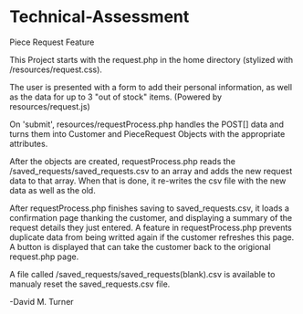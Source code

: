 # Technical-Assessment
Piece Request Feature

This Project starts with the request.php in the home directory (stylized with /resources/request.css).  

The user is presented with a form to add their personal information, as well as the data for up to 3 "out of stock" items. (Powered by resources/request.js)

On 'submit', resources/requestProcess.php handles the POST[] data and turns them into Customer and PieceRequest Objects with the appropriate attributes.

After the objects are created, requestProcess.php reads the /saved_requests/saved_requests.csv to an array and adds the new request data to that array.  When that is done, it re-writes the csv file with the new data as well as the old.

After requestProcess.php finishes saving to saved_requests.csv, it loads a confirmation page thanking the customer, and displaying a summary of the request details they just entered.  A feature in requestProcess.php prevents duplicate data from being writted again if the customer refreshes this page.  A button is displayed that can take the customer back to the origional request.php page.

A file called /saved_requests/saved_requests(blank).csv is available to manualy reset the saved_requests.csv file.

-David M. Turner

